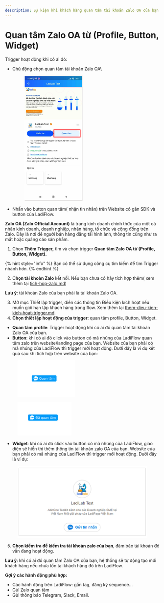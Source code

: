 ```yaml
---
description: Sự kiện khi khách hàng quan tâm tài khoản Zalo OA của bạn.
---
```


# Quan tâm Zalo OA từ (Profile, Button, Widget)

Trigger hoạt động khi có ai đó:

*   Chủ động chọn quan tâm tài khoản Zalo OA\


    <figure><img src="../../../../.gitbook/assets/image (337).png" alt="" width="189"><figcaption></figcaption></figure>
* Nhấn vào button quan tâm( nhận tin nhắn) trên Website có gắn SDK và button của LadiFlow.

**Zalo OA (Zalo Official Account)** là trang kinh doanh chính thức của một cá nhân kinh doanh, doanh nghiệp, nhãn hàng, tổ chức và cộng đồng trên Zalo. Đây là nơi để người bán hàng đăng tải hình ảnh, thông tin cũng như ra mắt hoặc quảng cáo sản phẩm.&#x20;

1. Chọn **Thêm Trigger,** tìm và chọn trigger **Quan tâm Zalo OA từ (Profile, Button, Widget).**

{% hint style="info" %}
Bạn có thể sử dụng công cụ tìm kiếm để tìm Trigger nhanh hơn.
{% endhint %}

2. C**họn tài khoản Zalo** kết nối. Nếu bạn chưa có hãy tích hợp thêm( xem thêm tại [tich-hop-zalo.md](../../../../tich-hop/huong-dan-tich-hop/tich-hop-zalo.md "mention"))

**Lưu ý**: tài khoản Zalo của bạn phải là tài khoản Zalo OA.

3. Mở mục Thiết lập trigger, điền các thông tin Điều kiện kích hoạt nếu muốn giới hạn tập khách hàng trong flow. Xem thêm tại [them-dieu-kien-kich-hoat-trigger.md](../them-dieu-kien-kich-hoat-trigger.md "mention").
4. **Chọn thiết lập hoạt động của trigger**: quan tâm profile, Button, Widget.

* **Quan tâm profile**: Trigger hoạt động khi có ai đó quan tâm tài khoản Zalo OA của bạn.
* **Button**: khi có ai đó click vào button có mã nhúng của LadiFlow quan tâm zalo trên website/landing page của  bạn. Website của bạn phải có mã nhúng của LadiFlow thì trigger mới hoạt động. Dưới đây là ví dụ kết quả sau khi tích hợp trên website của bạn:

<div><figure><img src="../../../../.gitbook/assets/Screenshot 2023-09-22 at 09.33.12.png" alt=""><figcaption></figcaption></figure> <figure><img src="../../../../.gitbook/assets/Screenshot 2023-09-22 at 09.38.25.png" alt=""><figcaption></figcaption></figure></div>

* **Widget**: khi có ai đó click vào button có mã nhúng của LadiFlow, giao diện sẽ hiển thị thêm thông tin tài khoản zalo OA của bạn. Website của bạn phải có mã nhúng của LadiFlow thì trigger mới hoạt động. Dưới đây là ví dụ:

<figure><img src="../../../../.gitbook/assets/Screenshot 2023-09-22 at 08.53.12 (1).png" alt=""><figcaption></figcaption></figure>

5. **Chọn kiểm tra để kiểm tra tài khoản zalo của bạn**, đảm bảo tài khoản đó vẫn đang hoạt động.

**Lưu ý**: khi có ai đó quan tâm Zalo OA của bạn, hệ thống sẽ tự động tạo mới khách hàng nếu chưa tồn tại khách hàng đó trên LadiFlow.

**Gợi ý các hành động phù hợp:**

* Các hành động trên LadiFlow: gắn tag, đăng ký sequence...
* Gửi Zalo quan tâm
* Gửi thông báo Telegram, Slack, Email.
